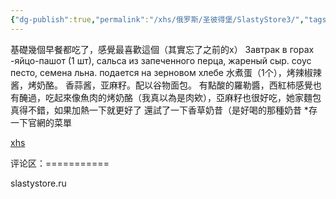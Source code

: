 ```yaml
---
{"dg-publish":true,"permalink":"/xhs/俄罗斯/圣彼得堡/SlastyStore3/","tags":["rednote","圣彼得堡"],"updated":"2025-03-30T20:40:27.817+08:00"}
---
```


 

基礎幾個早餐都吃了，感覺最喜歡這個（其實忘了之前的x）
Завтрак в горах
-яйцо-пашот (1 шт), сальса из запеченного перца, жареный сыр. соус песто, семена льна. подается на зерновом хлебе 水煮蛋（1个），烤辣椒辣酱，烤奶酪。 香蒜酱，亚麻籽。配以谷物面包。
有點酸的羅勒醬，西紅柿感覺也有醃過，吃起來像魚肉的烤奶酪（我真以為是肉欸），亞麻籽也很好吃，她家麵包真得不錯，如果加熱一下就更好了
還試了一下香草奶昔（是好喝的那種奶昔
*存一下官網的菜單

[xhs](https://www.xiaohongshu.com/explore/6442f21e000000001301023b?xsec_token=ABIUYJepLZqZw0F19aifUQNdaPTOk6cu6WZABUFUEu-jo=&xsec_source=pc_user)

评论区：===========

slastystore.ru